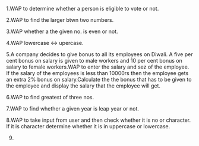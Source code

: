 
1.WAP to determine whether a person is eligible to vote or not.

2.WAP to find the larger btwn two numbers.

3.WAP whether a the given no. is even or not.

4.WAP lowercase <-> upercase.

5.A company decides to give bonus to all its employees on Diwali. A five per cent bonus on salary is given to male workers and 10 per cent bonus on salary to female workers.WAP to enter the salary and sez of the employee. If the salary of the employees is less than 10000rs then the employee gets an extra 2% bonus on salary.Calculate the the bonus that has to be given to the employee and display the salary that the employee will get.

6.WAP to find greatest of three nos.

7.WAP to find whether a given year is leap year or not.

8.WAP to take input from user and then check whether it is no or character. If it is character determine whether it is in uppercase or lowercase.

9.











